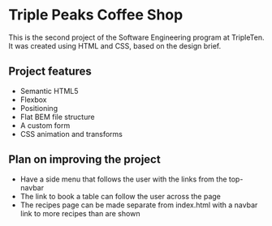 # Triple Peaks Coffee Shop

This is the second project of the Software Engineering program at TripleTen. It was created using HTML and CSS, based on the design brief.

## Project features

- Semantic HTML5
- Flexbox
- Positioning
- Flat BEM file structure
- A custom form
- CSS animation and transforms

## Plan on improving the project

- Have a side menu that follows the user with the links from the top-navbar
- The link to book a table can follow the user across the page
- The recipes page can be made separate from index.html with a navbar link to more recipes than are shown
